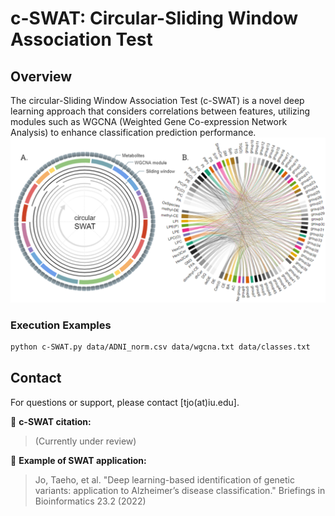 # c-SWAT: Circular-Sliding Window Association Test 

## Overview

The circular-Sliding Window Association Test (c-SWAT) is a novel deep learning approach that considers correlations between features, utilizing modules such as WGCNA (Weighted Gene Co-expression Network Analysis) to enhance classification prediction performance.
![Figure2](./image/Figure2.png)

### Execution Examples

```bash
python c-SWAT.py data/ADNI_norm.csv data/wgcna.txt data/classes.txt 
```


## Contact

For questions or support, please contact [tjo(at)iu.edu].

:bookmark: **c-SWAT citation:**

> (Currently under review)

:bookmark: **Example of SWAT application:**

> Jo, Taeho, et al. "Deep learning-based identification of genetic variants: application to Alzheimer’s disease classification." Briefings in Bioinformatics 23.2 (2022)
